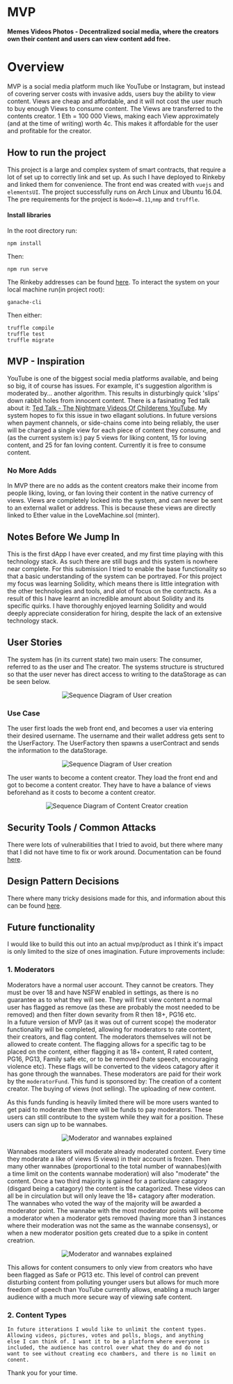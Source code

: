 # MVP
**Memes Videos Photos - 
Decentralized social media, where the creators own their content and users can view content add free.**

# Overview
MVP is a social media platform much like YouTube or Instagram, but instead of covering server costs with invasive adds, users buy the ability to view content. Views are cheap and affordable, and it will not cost the user much to buy enough Views to consume content. The Views are transferred to the contents creator. 1 Eth = 100 000 Views, making each View approximately (and at the time of writing) worth 4c. This makes it affordable for the user and profitable for the creator.

## How to run the project
This project is a large and complex system of smart contracts, that require a lot of set up to correctly link and set up. As such I have deployed to Rinkeby and linked them for convenience. The front end was created with `vuejs` and `elementsUI`. The project successfully runs on Arch Linux and Ubuntu 16.04. The pre requirements for the project is `Node>=8.11`,`nmp` and `truffle`. 

#### Install libraries
In the root directory run:

    npm install
    
Then:

    npm run serve

The Rinkeby addresses can be found <a href="https://github.com/Nicca42/MVP/blob/master/deployed_addresses.txt">here</a>. To interact the system on your local machine run(in project root):

    ganache-cli

Then either:

    truffle compile
    truffle test
    truffle migrate

## MVP - Inspiration 
YouTube is one of the biggest social media platforms available, and being so big, it of course has issues. For example, it's suggestion algorithm is moderated by... another algorithm. This results in disturbingly quick 'slips' down rabbit holes from innocent content. There is a fasinating Ted talk about it: <a href="https://www.ted.com/talks/james_bridle_the_nightmare_videos_of_childrens_youtube_and_what_s_wrong_with_the_internet_today">Ted Talk - The Nightmare Videos Of Childerens YouTube</a>. My system hopes to fix this issue in two ellagant solutions.
In future versions when payment channels, or side-chains come into being reliably, the user will be charged a single view for each piece of content they consume, and (as the current system is:) pay 5 views for liking content, 15 for loving content, and 25 for fan loving content. Currently it is free to consume content. 

### No More Adds
In MVP there are no adds as the content creators make their income from people liking, loving, or fan loving their content in the native currency of views. Views are completely locked into the system, and can never be sent to an external wallet or address. This is because these views are directly linked to Ether value in the LoveMachine.sol (minter). 

## Notes Before We Jump In
This is the first dApp I have ever created, and my first time playing with this technology stack. As such there are still bugs and this system is nowhere near complete. For this submission I tried to enable the base functionality so that a basic understanding of the system can be portrayed. 
For this project my focus was learning Solidity, which means there is little integration with the other technologies and tools, and alot of focus on the contracts. As a result of this I have learnt an incredible amount about Solidity and its specific quirks. I have thoroughly enjoyed learning Solidity and would deeply appreciate consideration for hiring, despite the lack of an extensive technology stack. 

## User Stories
The system has (in its current state) two main users:
The consumer, referred to as the user and
The creator.
The systems structure is structured so that the user never has direct access to writing to the dataStorage as can be seen below. 
<p align="center">  
  <img
   src="https://github.com/Nicca42/MVP/blob/master/img/systemArchitecture.png" alt="Sequence Diagram of User creation"/>
  <br>
</p>

### Use Case
The user first loads the web front end, and becomes a user via entering their desired username. The username and their wallet address gets sent to the UserFactory. The UserFactory then spawns a userContract and sends the information to the dataStorage. 
<p align="center">  
  <img
   src="https://github.com/Nicca42/MVP/blob/master/img/sequenceDiagram%20UC.png" alt="Sequence Diagram of User creation"/>
  <br>
</p>

The user wants to become a content creator. They load the front end and got to become a content creator. They have to have a balance of views beforehand as it costs to become a content creator. 
<p align="center">  
  <img
   src="https://github.com/Nicca42/MVP/blob/master/img/sequenceDiagram%20CCC.png" alt="Sequence Diagram of Content Creator creation"/>
  <br>
</p>

## Security Tools / Common Attacks
There were lots of vulnerabilities that I tried to avoid, but there where many that I did not have time to fix or work around. Documentation can be found <a href="https://github.com/Nicca42/MVP/blob/master/avoiding_common_attacks.md">here</a>.

## Design Pattern Decisions
There where many tricky desisions made for this, and information about this can be found <a href="https://github.com/Nicca42/MVP/blob/master/design_pattern_desicions.md">here</a>.

## Future functionality
I would like to build this out into an actual mvp/product as I think it's impact is only limited to the size of ones imagination. 
Future improvements include:

### 1. Moderators
Moderators have a normal user account. They cannot be creators. They must be over 18 and have NSFW enabled in settings, as there is no guarantee as to what they will see. They will first view content a normal user has flagged as remove (as these are probably the most needed to be removed) and then filter down sevarity from R then 18+, PG16 etc.  
In a future version of MVP (as it was out of current scope) the moderator functionality will be completed, allowing for moderators to rate content, their creators, and flag content. The moderators themselves will not be allowed to create content. The flagging allows for a specific tag to be placed on the content, either flagging it as 18+ content, R rated content, PG16, PG13, Family safe etc, or to be removed (hate speech, encouraging violence etc). These flags will be converted to the videos catagory after it has gone through the wannabes. These moderators are paid for their work by the `moderatorFund`. This fund is sponsored by: 
    The creation of a content creator.
    The buying of views (not selling).
    The uploading of new content. 

As this funds funding is heavily limited there will be more users wanted to get paid to moderate
then there will be funds to pay moderators. These users can still contribute to the system while
they wait for a position. These users can sign up to be wannabes. 

<p align="center">  
  <img src="https://github.com/Nicca42/MVP/blob/master/img/Moderator%20further%20explained.JPG" alt="Moderator and wannabes explained"/>
  <br>
</p>
Wannabes moderaters will moderate already moderated content. Every time they moderate a like of views (5 views) in their account is frozen. Then many other wannabes (proportional to the total number of wannabes)(with a time limit on the contents wannabe moderation) will also "moderate" the content. Once a two third majority is gained for a particulare catagory (disgard being a catagory) the content is the catagorized. These videos can all be in circulation but will only leave the 18+ catagory after moderation. The wannabes who voted the way of the majority will be awarded a moderator point. The wannabe with the most moderator points will become a moderator when a moderator gets removed (having more than 3 instances where their moderation was not the same as the wannabe consensys), or when a new moderator position gets created due to a spike in content creatrion. 

<p align="center">  
  <img src="https://github.com/Nicca42/MVP/blob/master/img/Moderator%20accounts.JPG" alt="Moderator and wannabes explained"/>
  <br>
</p>

This allows for content consumers to only view from creators who have been flagged as Safe or PG13 etc. This level of control can prevent disturbing content from polluting younger users but allows for much more freedom of speech than YouTube currently allows, enabling a much larger audience with a much more secure way of viewing safe content. 

### 2. Content Types
    In future itterations I would like to unlimit the content types. Allowing videos, pictures, votes and polls, blogs, and anything        else I can think of. I want it to be a platform where everyone is included, the audience has control over what they do and do not        want to see without creating eco chambers, and there is no limit on conent. 
    
Thank you for your time.
